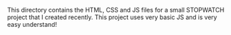 This directory contains the HTML, CSS and JS files for a small STOPWATCH project that I created recently. 
This project uses very basic JS and is very easy understand!
